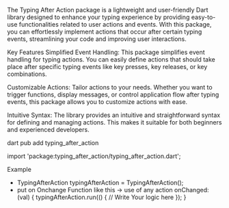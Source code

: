 The Typing After Action package is a lightweight and user-friendly Dart library designed to enhance your typing experience by providing easy-to-use functionalities related to user actions and events. With this package, you can effortlessly implement actions that occur after certain typing events, streamlining your code and improving user interactions.

Key Features
Simplified Event Handling: This package simplifies event handling for typing actions. You can easily define actions that should take place after specific typing events like key presses, key releases, or key combinations.

Customizable Actions: Tailor actions to your needs. Whether you want to trigger functions, display messages, or control application flow after typing events, this package allows you to customize actions with ease.

Intuitive Syntax: The library provides an intuitive and straightforward syntax for defining and managing actions. This makes it suitable for both beginners and experienced developers.

dart pub add typing_after_action

import 'package:typing_after_action/typing_after_action.dart';

Example 

* TypingAfterAction typingAfterAction = TypingAfterAction();
* put on Onchange Function like this -> 
    use of any action 
    onChanged: (val) {
        typingAfterAction.run(() {
             // Write Your logic here
        });
    }

